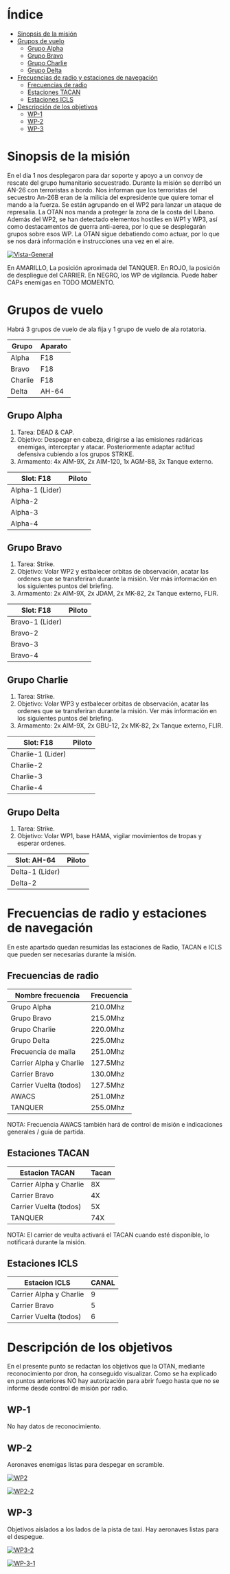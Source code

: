 # Índice

- [Sinopsis de la misión](#sinopsis-de-la-misión)
- [Grupos de vuelo](#grupos-de-vuelo)
  - [Grupo Alpha](#grupo-alpha)
  - [Grupo Bravo](#grupo-bravo)
  - [Grupo Charlie](#grupo-charlie)
  - [Grupo Delta](#grupo-delta)
- [Frecuencias de radio y estaciones de navegación](#frecuencias-de-radio-y-estaciones-de-navegacion)
  - [Frecuencias de radio](#frecuencias-de-radio)
  - [Estaciones TACAN](#estaciones-tacan)
  - [Estaciones ICLS](#estaciones-icls)
- [Descripción de los objetivos](#descripción-de-los-objetivos)
  - [WP-1](#wp-1)
  - [WP-2](#wp-2)
  - [WP-3](#wp-3)



# Sinopsis de la misión

En el dia 1 nos desplegaron para dar soporte y apoyo a un convoy de rescate del grupo humanitario secuestrado. Durante la misión se derribó un AN-26 con terroristas a bordo. Nos informan que los terroristas del secuestro An-26B eran de la milicia del expresidente que quiere tomar el mando a la fuerza. Se están agrupando en el WP2 para lanzar un ataque de represalia. La OTAN nos manda a proteger la zona de la costa del Líbano. Además del WP2, se han detectado elementos hostiles en WP1 y WP3, así como destacamentos de guerra anti-aerea, por lo que se desplegarán grupos sobre esos WP. La OTAN sigue debatiendo como actuar, por lo que se nos dará información e instrucciones una vez en el aire.

[![Vista-General](https://i.ibb.co/jNCzLGn/siria-general-centinela-2.png)](https://ibb.co/YC5Xt8H)

En AMARILLO, La posición aproximada del TANQUER.
En ROJO, la posición de despliegue del CARRIER.
En NEGRO, los WP de vigilancia.
Puede haber CAPs enemigas en TODO MOMENTO.

# Grupos de vuelo

Habrá 3 grupos de vuelo de ala fija y 1 grupo de vuelo de ala rotatoria.

| Grupo       | Aparato |
|-----------------|--------|
| Alpha | F18        |
| Bravo   | F18       |
| Charlie         | F18        |
| Delta         |    AH-64    |

## Grupo Alpha

 1. Tarea: DEAD & CAP.
 2. Objetivo: Despegar en cabeza, dirigirse a las emisiones radáricas enemigas, interceptar y atacar. Posteriormente adaptar actitud defensiva cubiendo a los grupos STRIKE.
 3. Armamento: 4x AIM-9X, 2x AIM-120, 1x AGM-88, 3x Tanque externo.

| Slot: F18       | Piloto |
|-----------------|--------|
| Alpha-1 (Lider) |        |
| Alpha-2         |        |
| Alpha-3         |        |
| Alpha-4         |        |

## Grupo Bravo

1. Tarea: Strike.
2. Objetivo: Volar WP2 y estbalecer orbitas de observación, acatar las ordenes que se transferiran durante la misión. Ver más información en los siguientes puntos del briefing.
3. Armamento: 2x AIM-9X, 2x JDAM, 2x MK-82, 2x Tanque externo, FLIR.

| Slot: F18       | Piloto |
|-----------------|--------|
| Bravo-1 (Lider) |        |
| Bravo-2         |        |
| Bravo-3         |        |
| Bravo-4         |        |

## Grupo Charlie

1. Tarea: Strike.
2. Objetivo: Volar WP3 y estbalecer orbitas de observación, acatar las ordenes que se transferiran durante la misión. Ver más información en los siguientes puntos del briefing.
3. Armamento: 2x AIM-9X, 2x GBU-12, 2x MK-82, 2x Tanque externo, FLIR.

| Slot: F18       | Piloto |
|-----------------|--------|
| Charlie-1 (Lider) |        |
| Charlie-2         |        |
| Charlie-3         |        |
| Charlie-4         |        |

## Grupo Delta

1. Tarea: Strike.
2. Objetivo: Volar WP1, base HAMA, vigilar movimientos de tropas y esperar ordenes.

| Slot: AH-64       | Piloto |
|-----------------|--------|
| Delta-1 (Lider) |        |
| Delta-2         |        |

# Frecuencias de radio y estaciones de navegación

En este apartado quedan resumidas las estaciones de Radio, TACAN e ICLS que pueden ser necesarias durante la misión.

## Frecuencias de radio

| Nombre frecuencia      | Frecuencia |
|-----------------|--------|
| Grupo Alpha |    210.0Mhz    |
|   Grupo Bravo       |   215.0Mhz     |
|    Grupo Charlie       |   220.0Mhz     |
|    Grupo Delta       |    225.0Mhz    |
|    Frecuencia de malla       |    251.0Mhz    |
|    Carrier Alpha y Charlie       |   127.5Mhz     |
|    Carrier Bravo       |   130.0Mhz     |
|    Carrier Vuelta (todos)       |   127.5Mhz     |
|    AWACS      |   251.0Mhz   |
|    TANQUER      |   255.0Mhz     |

NOTA: Frecuencia AWACS también hará de control de misión e indicaciones generales / guia de partida.

## Estaciones TACAN

| Estacion TACAN     | Tacan |
|-----------------|--------|
|Carrier Alpha y Charlie   |    8X    |
|    Carrier Bravo      |    4X    |
|    Carrier Vuelta (todos)     |   5X     |
|    TANQUER     |   74X     |

NOTA: El carrier de veulta activará el TACAN cuando esté disponible, lo notificará durante la misión.

## Estaciones ICLS

| Estacion ICLS     | CANAL |
|-----------------|--------|
| Carrier Alpha y Charlie |    9    |
|      Carrier Bravo    |    5    |
|      Carrier Vuelta (todos)    |    6    |

# Descripción de los objetivos

En el presente punto se redactan los objetivos que la OTAN, mediante reconocimiento por dron, ha conseguido visualizar. Como se ha explicado en puntos anteriores NO hay autorización para abrir fuego hasta que no se informe desde control de misión por radio.

## WP-1

No hay datos de reconocimiento.

## WP-2

Aeronaves enemigas listas para despegar en scramble.

[![WP2](https://i.ibb.co/cXXFJ09M/WP2.webp)](https://ibb.co/WppynZXq)

[![WP2-2](https://i.ibb.co/TqnKjBZd/WP2-2.webp)](https://ibb.co/84RzvDJt)


## WP-3

Objetivos aislados a los lados de la pista de taxi. Hay aeronaves listas para el despegue.

[![WP3-2](https://i.ibb.co/G3b17M9Z/WP3-2.webp)](https://ibb.co/n85Vr1BX)

[![WP-3-1](https://i.ibb.co/BVh8GNwc/WP-3-1.webp)](https://ibb.co/3yxtvzk4)

